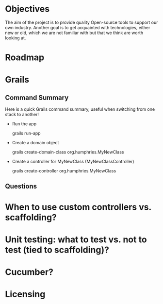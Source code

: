 Objectives
==========

The aim of the project is to provide quality Open-source tools to support
our own industry.  Another goal is to get acquainted with technologies,
either new or old, which we are not familiar with but that we think are
worth looking at.

Roadmap
=======




Grails
======

Command Summary
---------------

Here is a quick Grails command summary, useful when switching from one stack
to another!

* Run the app

    grails run-app
    
* Create a domain object

    grails create-domain-class org.humphries.MyNewClass
    
* Create a controller for MyNewClass (MyNewClassController)

    grails create-controller org.humphries.MyNewClass
    
Questions
---------

# When to use custom controllers vs. scaffolding?
# Unit testing: what to test vs. not to test (tied to scaffolding)?
# Cucumber?
# Licensing

